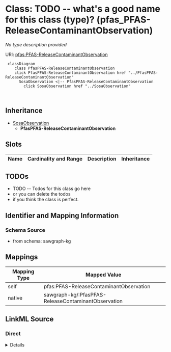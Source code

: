 

# Class: TODO -- what's a good name for this class (type)? (pfas_PFAS-ReleaseContaminantObservation)


_No type description provided_





URI: [pfas:PFAS-ReleaseContaminantObservation](http://sawgraph.spatialai.org/v1/pfas#PFAS-ReleaseContaminantObservation)






```mermaid
 classDiagram
    class PfasPFAS-ReleaseContaminantObservation
    click PfasPFAS-ReleaseContaminantObservation href "../PfasPFAS-ReleaseContaminantObservation"
      SosaObservation <|-- PfasPFAS-ReleaseContaminantObservation
        click SosaObservation href "../SosaObservation"
      
      
```





## Inheritance
* [SosaObservation](../classes/SosaObservation.md)
    * **PfasPFAS-ReleaseContaminantObservation**



## Slots

| Name | Cardinality and Range | Description | Inheritance |
| ---  | --- | --- | --- |









## TODOs

* TODO -- Todos for this class go here
* or you can delete the todos
* if you think the class is perfect.

## Identifier and Mapping Information







### Schema Source


* from schema: sawgraph-kg




## Mappings

| Mapping Type | Mapped Value |
| ---  | ---  |
| self | pfas:PFAS-ReleaseContaminantObservation |
| native | sawgraph-kg/:PfasPFAS-ReleaseContaminantObservation |







## LinkML Source

<!-- TODO: investigate https://stackoverflow.com/questions/37606292/how-to-create-tabbed-code-blocks-in-mkdocs-or-sphinx -->

### Direct

<details>
```yaml
name: pfas_PFAS-ReleaseContaminantObservation
description: No type description provided
title: TODO -- what's a good name for this class (type)?
todos:
- TODO -- Todos for this class go here
- or you can delete the todos
- if you think the class is perfect.
notes:
- Class with 733 occurences.
from_schema: sawgraph-kg
rank: 1000
is_a: sosa_Observation
class_uri: pfas:PFAS-ReleaseContaminantObservation

```
</details>

### Induced

<details>
```yaml
name: pfas_PFAS-ReleaseContaminantObservation
description: No type description provided
title: TODO -- what's a good name for this class (type)?
todos:
- TODO -- Todos for this class go here
- or you can delete the todos
- if you think the class is perfect.
notes:
- Class with 733 occurences.
from_schema: sawgraph-kg
rank: 1000
is_a: sosa_Observation
class_uri: pfas:PFAS-ReleaseContaminantObservation

```
</details>